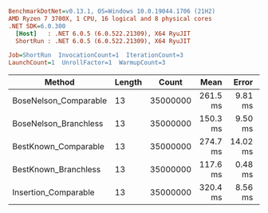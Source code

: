 ``` ini

BenchmarkDotNet=v0.13.1, OS=Windows 10.0.19044.1706 (21H2)
AMD Ryzen 7 3700X, 1 CPU, 16 logical and 8 physical cores
.NET SDK=6.0.300
  [Host]   : .NET 6.0.5 (6.0.522.21309), X64 RyuJIT
  ShortRun : .NET 6.0.5 (6.0.522.21309), X64 RyuJIT

Job=ShortRun  InvocationCount=1  IterationCount=3  
LaunchCount=1  UnrollFactor=1  WarmupCount=3  

```
|                Method | Length |    Count |     Mean |    Error |  StdDev |
|---------------------- |------- |--------- |---------:|---------:|--------:|
| BoseNelson_Comparable |     13 | 35000000 | 261.5 ms |  9.81 ms | 0.54 ms |
| BoseNelson_Branchless |     13 | 35000000 | 150.3 ms |  9.50 ms | 0.52 ms |
|  BestKnown_Comparable |     13 | 35000000 | 274.7 ms | 14.02 ms | 0.77 ms |
|  BestKnown_Branchless |     13 | 35000000 | 117.6 ms |  0.48 ms | 0.03 ms |
|  Insertion_Comparable |     13 | 35000000 | 320.4 ms |  8.56 ms | 0.47 ms |
